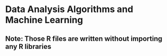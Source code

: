 # Data Analysis Algorithms and Machine Learning
## Note: Those R files are written without importing any R libraries
